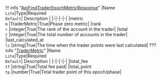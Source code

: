 !!! info "[ApiFindTraderEpochMetricResponse](/../../schemas/api_find_trader_epoch_metric_response)"
    |Name<br>`Lite`|Type|Required<br>`Default`| Description |
    |-|-|-|-|
    |metric<br>`m` |TraderMetric|True|Phase zero metric|
    |rank<br>`r` |integer|True|The rank of the account in the trader|
    |total<br>`t` |integer|True|The total number of accounts in the trader|
    |last_calculated_at<br>`lc` |string|True|The time when the trader points were last calculated|
    ??? info "[TraderMetric](/../../schemas/trader_metric)"
        |Name<br>`Lite`|Type|Required<br>`Default`| Description |
        |-|-|-|-|
        |total_fee<br>`tf` |string|True|Total fee paid|
        |total_point<br>`tp` |number|True|Total trader point of this epoch/phase|
